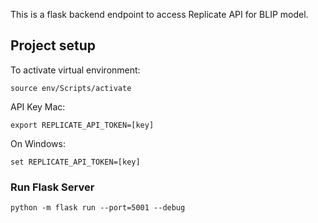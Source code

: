 
This is a flask backend endpoint to access Replicate API for BLIP model. 

## Project setup
To activate virtual environment: 

```
source env/Scripts/activate
```

API Key Mac: 
```
export REPLICATE_API_TOKEN=[key]
```
On Windows: 
```
set REPLICATE_API_TOKEN=[key]
```



### Run Flask Server
```
python -m flask run --port=5001 --debug
```
